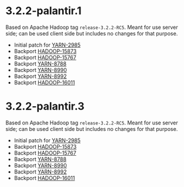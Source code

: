 # 3.2.2-palantir.1

Based on Apache Hadoop tag `release-3.2.2-RC5`. Meant for use server side; can be used client side but includes
no changes for that purpose.

* Initial patch for [YARN-2985](https://issues.apache.org/jira/browse/YARN-2985)
* Backport [HADOOP-15873](https://issues.apache.org/jira/browse/HADOOP-15873)
* Backport [HADOOP-15767](https://issues.apache.org/jira/browse/HADOOP-15767)
* Backport [YARN-8788](https://issues.apache.org/jira/browse/YARN-8788)
* Backport [YARN-8990](https://issues.apache.org/jira/browse/YARN-8990)
* Backport [YARN-8992](https://issues.apache.org/jira/browse/YARN-8992)
* Backport [HADOOP-16011](https://issues.apache.org/jira/browse/HADOOP-16011)

# 3.2.2-palantir.3

Based on Apache Hadoop tag `release-3.2.2-RC5`. Meant for use server side; can be used client side but includes
no changes for that purpose.

* Initial patch for [YARN-2985](https://issues.apache.org/jira/browse/YARN-2985)
* Backport [HADOOP-15873](https://issues.apache.org/jira/browse/HADOOP-15873)
* Backport [HADOOP-15767](https://issues.apache.org/jira/browse/HADOOP-15767)
* Backport [YARN-8788](https://issues.apache.org/jira/browse/YARN-8788)
* Backport [YARN-8990](https://issues.apache.org/jira/browse/YARN-8990)
* Backport [YARN-8992](https://issues.apache.org/jira/browse/YARN-8992)
* Backport [HADOOP-16011](https://issues.apache.org/jira/browse/HADOOP-16011)
